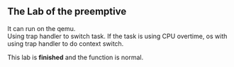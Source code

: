 ## The Lab of the preemptive   
  
It can run on the qemu.    
Using trap handler to switch task. If the task is using CPU overtime, os with using trap handler to do context switch.  
  
This lab is **finished** and the function is normal.  
